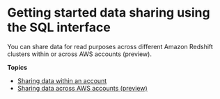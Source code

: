 # Getting started data sharing using the SQL interface<a name="getting-started-datashare-sql"></a>

You can share data for read purposes across different Amazon Redshift clusters within or across AWS accounts \(preview\)\.

**Topics**
+ [Sharing data within an account](within-account.md)
+ [Sharing data across AWS accounts \(preview\)](across-account.md)